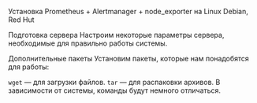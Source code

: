 Установка Prometheus + Alertmanager + node_exporter на Linux Debian, Red Hut

Подготовка сервера
Настроим некоторые параметры сервера, необходимые для правильно работы системы.

Дополнительные пакеты
Установим пакеты, которые нам понадобятся для работы:

```wget``` — для загрузки файлов.
```tar``` — для распаковки архивов.
В зависимости от системы, команды будут немного отличаться.
